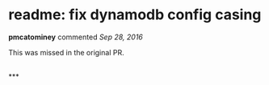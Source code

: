 # readme: fix dynamodb config casing

**pmcatominey** commented *Sep 28, 2016*

This was missed in the original PR.

<br />
***


